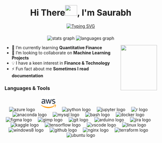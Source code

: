 
<h1 align="center">Hi There<img src="https://github.com/trendtactician/trendtactician/assets/87906226/7e211df2-08b1-4e40-a1cf-981443eafb95" width="40" height="35">, I'm Saurabh</h1>


<!-- <style>
@keyframes wave {
  0% {
    transform: rotate(0deg);
  }
  25% {
    transform: rotate(20deg);
  }
  50% {
    transform: rotate(0deg);
  }
  75% {
    transform: rotate(-20deg);
  }
  100% {
    transform: rotate(0deg);
  }
}
</style> -->

<p align="center">
  <a align="center" href="https://github.com/trendtactician/readme-typing-svg"><img src="https://readme-typing-svg.demolab.com?font=Pacifico&pause=1000&center=true&random=false&width=750&lines=I+like+crafting+efficient+code+but+also+believe+in+great+documentations+!;%E7%A7%81%E3%81%AF%E5%8A%B9%E7%8E%87%E7%9A%84%E3%81%AA%E3%82%B3%E3%83%BC%E3%83%89%E3%82%92%E4%BD%9C%E6%88%90%E3%81%99%E3%82%8B%E3%81%AE%E3%81%8C%E5%A5%BD%E3%81%8D%E3%81%A7%E3%81%99%E3%81%8C%E3%80%81%E5%84%AA%E3%82%8C%E3%81%9F%E3%83%89%E3%82%AD%E3%83%A5%E3%83%A1%E3%83%B3%E3%83%88%E3%82%82%E4%BF%A1%E3%81%98%E3%81%A6%E3%81%84%E3%81%BE%E3%81%99%E3%80%82;Ich+mag+es%2C+effizienten+Code+zu+erstellen%2C+glaube+aber+auch+an+gro%C3%9Fartige+Dokumentationen!;+%E0%A4%AE%E0%A5%81%E0%A4%9D%E0%A5%87+%E0%A4%95%E0%A5%81%E0%A4%B6%E0%A4%B2+%E0%A4%95%E0%A5%8B%E0%A4%A1+%E0%A4%A4%E0%A5%88%E0%A4%AF%E0%A4%BE%E0%A4%B0+%E0%A4%95%E0%A4%B0%E0%A4%A8%E0%A4%BE+%E0%A4%AA%E0%A4%B8%E0%A4%82%E0%A4%A6+%E0%A4%B9%E0%A5%88+%E0%A4%B2%E0%A5%87%E0%A4%95%E0%A4%BF%E0%A4%A8+%E0%A4%AE%E0%A5%88%E0%A4%82+%E0%A4%AC%E0%A5%87%E0%A4%B9%E0%A4%A4%E0%A4%B0%E0%A5%80%E0%A4%A8+%E0%A4%A6%E0%A4%B8%E0%A5%8D%E0%A4%A4%E0%A4%BE%E0%A4%B5%E0%A5%87%E0%A4%9C%E0%A4%BC%E0%A5%80%E0%A4%95%E0%A4%B0%E0%A4%A3+%E0%A4%AE%E0%A5%87%E0%A4%82+%E0%A4%AD%E0%A5%80+%E0%A4%B5%E0%A4%BF%E0%A4%B6%E0%A5%8D%E0%A4%B5%E0%A4%BE%E0%A4%B8+%E0%A4%B0%E0%A4%96%E0%A4%A4%E0%A4%BE+%E0%A4%B9%E0%A5%82%E0%A4%81!;J'aime+cr%C3%A9er+du+code+efficace+mais+je+crois+aussi+aux+bonnes+documentations+!;+%C2%A1Me+gusta+crear+c%C3%B3digo+eficiente+pero+tambi%C3%A9n+creo+en+excelentes+documentaciones!" alt="Typing SVG" /></a>
</p>

<!-- <h1 align="center">Hi There 👋, I'm Saurabh</h1> -->
<!--<h3 align="center">I like crafting efficient code but also believe in great documentations !</h3>-->

###

<div align="center">
  <img src="https://github-readme-stats.vercel.app/api?username=trendtactician&hide_title=true&hide_rank=true&show_icons=true&include_all_commits=true&count_private=true&disable_animations=false&theme=dracula&locale=en&hide_border=true" height="150" alt="stats graph"  />
  <img src="https://github-readme-stats.vercel.app/api/top-langs?username=trendtactician&locale=en&hide_title=false&layout=compact&card_width=300&langs_count=5&theme=dracula&hide_border=true" height="150" alt="languages graph"  />
  <!-- <img src="https://streak-stats.demolab.com?user=trendtactician&locale=en&mode=daily&theme=dracula&hide_border=true&border_radius=4&date_format=M%20j%5B,%20Y%5D" height="150" alt="streak graph"  /> -->
  
</div>
<p></p>


<img align="right" height="150" width="120" src="https://media.giphy.com/media/M9gbBd9nbDrOTu1Mqx/giphy.gif"  />


- 🌱 I’m currently learning **Quantitative Finance**
- 👯 I’m looking to collaborate on **Machine Learning Projects** 
- 💡 I have a keen interest in **Finance & Technology**
- ⚡ Fun fact about me **Sometimes I read documentation**
<!-- 👨‍💻 All of my projects are available at -->

 <!-- <h3 align="left">Connect with me:</h3>
  <div align="center">
  <a href="https://www.youtube.com/test1233" target="_blank">
    <img src="https://raw.githubusercontent.com/maurodesouza/profile-readme-generator/master/src/assets/icons/social/youtube/default.svg" width="64" height="35" alt="youtube logo"  />
  </a>
  <a href="https://www.instagram.com/test124" target="_blank">
    <img src="https://raw.githubusercontent.com/maurodesouza/profile-readme-generator/master/src/assets/icons/social/instagram/default.svg" width="64" height="35" alt="instagram logo"  />
  </a>
  <a href="https://www.discord.com/test124" target="_blank">
    <img src="https://raw.githubusercontent.com/maurodesouza/profile-readme-generator/master/src/assets/icons/social/discord/default.svg" width="64" height="35" alt="discord logo"  />
  </a>
  <a href="https://www.twitter.com/test124" target="_blank">
    <img src="https://raw.githubusercontent.com/maurodesouza/profile-readme-generator/master/src/assets/icons/social/twitter/default.svg" width="64" height="35" alt="twitter logo"  />
  </a>
  <a href="https://www.facebook.com/test124" target="_blank">
    <img src="https://raw.githubusercontent.com/maurodesouza/profile-readme-generator/master/src/assets/icons/social/facebook/default.svg" width="64" height="35" alt="facebook logo"  />
  </a>
</div> -->

<!-- [![website](./img/globe-light.svg)](https://test122.com#gh-light-mode-only)
[![website](./img/globe-dark.svg)](https://test122.com#gh-dark-mode-only)
&nbsp;&nbsp;
[![website](./img/youtube-light.svg)](https://youtube.com/test122#gh-light-mode-only)
[![website](./img/youtube-dark.svg)](https://youtube.com/test122#gh-dark-mode-only)
&nbsp;&nbsp;
[![website](./img/twitter-light.svg)](https://twitter.com/test122#gh-light-mode-only)
[![website](./img/twitter-dark.svg)](https://twitter.com/test122#gh-dark-mode-only)
&nbsp;&nbsp;
[![website](./img/linkedin-light.svg)](https://linkedin.com/in/test122#gh-light-mode-only)
[![website](./img/linkedin-dark.svg)](https://linkedin.com/in/test122#gh-dark-mode-only)
&nbsp;&nbsp;
[![website](./img/instagram-light.svg)](https://instagram.com/test122#gh-light-mode-only)
[![website](./img/instagram-dark.svg)](https://instagram.com/test122#gh-dark-mode-only) -->

### Languages & Tools

<div align="center">
  <img src="https://cdn.jsdelivr.net/gh/devicons/devicon/icons/azure/azure-original.svg" height="40" alt="azure logo"  />
  <img width="12" />
  <img src="https://raw.githubusercontent.com/devicons/devicon/master/icons/amazonwebservices/amazonwebservices-original-wordmark.svg" height="50" alt="amazonwebservices logo"  />
  <img width="12" />
  <img src="https://cdn.jsdelivr.net/gh/devicons/devicon/icons/python/python-original.svg" height="40" alt="python logo"  />
  <img width="12" />
  <img src="https://cdn.jsdelivr.net/gh/devicons/devicon/icons/jupyter/jupyter-original.svg" height="40" alt="jupyter logo"  />
  <img width="12" />
  <img src="https://cdn.jsdelivr.net/gh/devicons/devicon/icons/r/r-original.svg" height="40" alt="r logo"  />
  <img width="12" />
  <img src="https://cdn.jsdelivr.net/gh/devicons/devicon/icons/anaconda/anaconda-original.svg" height="40" alt="anaconda logo"  />
  <img width="12" />
  <img src="https://cdn.jsdelivr.net/gh/devicons/devicon/icons/mysql/mysql-original.svg" height="40" alt="mysql logo"  />
  <img width="12" />
  <img src="https://cdn.jsdelivr.net/gh/devicons/devicon/icons/bash/bash-original.svg" height="40" alt="bash logo"  />
  <img width="12" />
  <img src="https://cdn.jsdelivr.net/gh/devicons/devicon/icons/docker/docker-original.svg" height="40" alt="docker logo"  />
  <img width="12" />
  <img src="https://cdn.jsdelivr.net/gh/devicons/devicon/icons/figma/figma-original.svg" height="40" alt="figma logo"  />
  <img width="12" />
  <img src="https://cdn.jsdelivr.net/gh/devicons/devicon/icons/gimp/gimp-original.svg" height="40" alt="gimp logo"  />
  <img width="12" />
  <img src="https://cdn.jsdelivr.net/gh/devicons/devicon/icons/git/git-original.svg" height="40" alt="git logo"  />
  <img width="12" />
  <img src="https://cdn.jsdelivr.net/gh/devicons/devicon/icons/arduino/arduino-original.svg" height="40" alt="arduino logo"  />
  <img width="12" />
  <img src="https://cdn.jsdelivr.net/gh/devicons/devicon/icons/jira/jira-original.svg" height="40" alt="jira logo"  />
  <img width="12" />
  <img src="https://cdn.jsdelivr.net/gh/devicons/devicon/icons/kaggle/kaggle-original.svg" height="40" alt="kaggle logo"  />
  <img width="12" />
  <img src="https://cdn.jsdelivr.net/gh/devicons/devicon/icons/tensorflow/tensorflow-original.svg" height="40" alt="tensorflow logo"  />
  <img width="12" />
  <img src="https://cdn.jsdelivr.net/gh/devicons/devicon/icons/vscode/vscode-original.svg" height="40" alt="vscode logo"  />
  <img width="12" />
  <img src="https://cdn.jsdelivr.net/gh/devicons/devicon/icons/linux/linux-original.svg" height="40" alt="linux logo"  />
  <img width="12" />
  <img src="https://cdn.jsdelivr.net/gh/devicons/devicon/icons/windows8/windows8-original.svg" height="40" alt="windows8 logo"  />
  <img width="12" />
  <img src="https://cdn.jsdelivr.net/gh/devicons/devicon/icons/github/github-original.svg" height="40" alt="github logo"  />
  <img width="12" />
  <img src="https://cdn.jsdelivr.net/gh/devicons/devicon/icons/nginx/nginx-original.svg" height="40" alt="nginx logo"  />
  <img width="12" />
  <img src="https://cdn.jsdelivr.net/gh/devicons/devicon/icons/terraform/terraform-original.svg" height="40" alt="terraform logo"  />
  <img width="12" />
  <img src="https://cdn.jsdelivr.net/gh/devicons/devicon/icons/ubuntu/ubuntu-plain.svg" height="40" alt="ubuntu logo"  />
</div>
